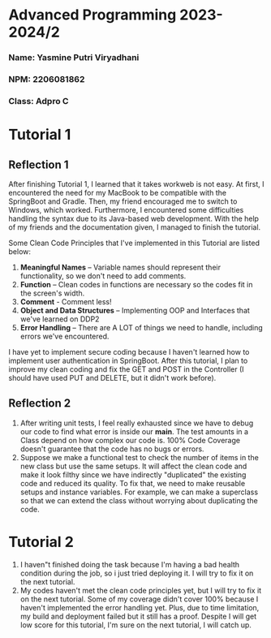 # Advanced Programming 2023-2024/2

### Name: Yasmine Putri Viryadhani
### NPM: 2206081862
### Class: Adpro C

# Tutorial 1
## Reflection 1
After finishing Tutorial 1, I learned that it takes workweb is not easy. At first, I encountered the need for my MacBook to be compatible with the SpringBoot and Gradle. Then, my friend encouraged me to switch to Windows, which worked. Furthermore, I encountered some difficulties handling the syntax due to its Java-based web development. With the help of my friends and the documentation given, I managed to finish the tutorial.

Some Clean Code Principles that I've implemented in this Tutorial are listed below:
1. **Meaningful Names** – Variable names should represent their functionality, so we don't need to add comments.
2. **Function** – Clean codes in functions are necessary so the codes fit in the screen's width.
3. **Comment** - Comment less!
4. **Object and Data Structures** – Implementing OOP and Interfaces that we've learned on DDP2
5. **Error Handling** – There are A LOT of things we need to handle, including errors we've encountered.

I have yet to implement secure coding because I haven't learned how to implement user authentication in SpringBoot. After this tutorial, I plan to improve my clean coding and fix the GET and POST in the Controller (I should have used PUT and DELETE, but it didn't work before).

## Reflection 2
1. After writing unit tests, I feel really exhausted since we have to debug our code to find what error is inside our **main**. The test amounts in a Class depend on how complex our code is. 100% Code Coverage doesn't guarantee that the code has no bugs or errors.
2. Suppose we make a functional test to check the number of items in the new class but use the same setups. It will affect the clean code and make it look filthy since we have indirectly "duplicated" the existing code and reduced its quality. To fix that, we need to make reusable setups and instance variables. For example, we can make a superclass so that we can extend the class without worrying about duplicating the code.


# Tutorial 2
1. I haven"t finished doing the task because I'm having a bad health condition during the job, so i just tried deploying it. I will try to fix it on the next tutorial.
2. My codes haven't met the clean code principles yet, but I will try to fix it on the next tutorial. Some of my coverage didn't cover 100% because I haven't implemented the error handling yet. Plus, due to time limitation, my build and deployment failed but it still has a proof. Despite I will get low score for this tutorial, I'm sure on the next tutorial, I will catch up.